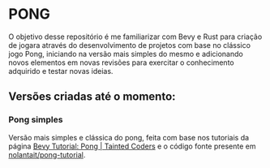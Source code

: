 # PONG

O objetivo desse repositório é me familiarizar com Bevy e Rust para criação de jogara através do desenvolvimento de projetos com base no clássico jogo Pong, iniciando na versão mais simples do mesmo e adicionando novos elementos em novas revisões para exercitar o conhecimento adquirido e testar novas ideias.

## Versões criadas até o momento:

### Pong simples

Versão mais simples e clássica do pong, feita com base nos tutoriais da página [Bevy Tutorial: Pong | Tainted Coders](https://taintedcoders.com/bevy/tutorials/pong-tutorial) e o código fonte presente em [nolantait/pong-tutorial](https://github.com/nolantait/pong-tutorial).
